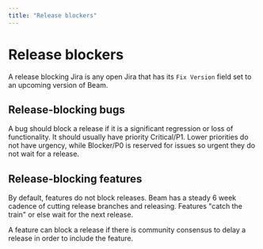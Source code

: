 ```yaml
---
title: "Release blockers"
---
```

<!--
Licensed under the Apache License, Version 2.0 (the "License");
you may not use this file except in compliance with the License.
You may obtain a copy of the License at

http://www.apache.org/licenses/LICENSE-2.0

Unless required by applicable law or agreed to in writing, software
distributed under the License is distributed on an "AS IS" BASIS,
WITHOUT WARRANTIES OR CONDITIONS OF ANY KIND, either express or implied.
See the License for the specific language governing permissions and
limitations under the License.
-->

# Release blockers

A release blocking Jira is any open Jira that has its `Fix Version` field set
to an upcoming version of Beam.

## Release-blocking bugs

A bug should block a release if it is a significant regression or loss of
functionality. It should usually have priority Critical/P1. Lower priorities do
not have urgency, while Blocker/P0 is reserved for issues so urgent they do not
wait for a release.

## Release-blocking features

By default, features do not block releases. Beam has a steady 6 week cadence of
cutting release branches and releasing. Features "catch the train" or else wait
for the next release.

A feature can block a release if there is community consensus to delay a
release in order to include the feature.

